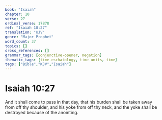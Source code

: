 ```yaml
---
book: "Isaiah"
chapter: 10
verse: 27
ordinal_verse: 17878
ref: "Isaiah 10:27"
translation: "KJV"
genre: "Major Prophet"
word_count: 37
topics: []
cross_references: []
grammar_tags: [conjunctive-opener, negation]
thematic_tags: [time-eschatology, time-units, time]
tags: ["Bible","KJV","Isaiah"]
---
```


# Isaiah 10:27

And it shall come to pass in that day, that his burden shall be taken away from off thy shoulder, and his yoke from off thy neck, and the yoke shall be destroyed because of the anointing.
